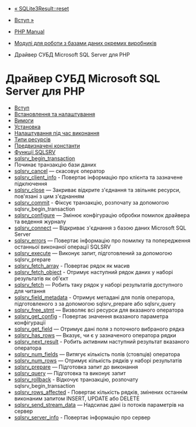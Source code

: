 - [« SQLite3Result::reset](sqlite3result.reset.md)
- [Вступ »](intro.sqlsrv.md)

- [PHP Manual](index.md)
- [Модулі для роботи з базами даних окремих
виробників](refs.database.vendors.md)
- Драйвер СУБД Microsoft SQL Server для PHP

# Драйвер СУБД Microsoft SQL Server для PHP

- [Вступ](intro.sqlsrv.md)
- [Встановлення та налаштування](sqlsrv.setup.md)
- [Вимоги](sqlsrv.requirements.md)
- [Установка](sqlsrv.installation.md)
- [Налаштування під час виконання](sqlsrv.configuration.md)
- [Типи ресурсів](sqlsrv.resources.md)
- [Предвизначені константи](sqlsrv.constants.md)
- [Функції SQLSRV](ref.sqlsrv.md)
- [sqlsrv_begin_transaction](function.sqlsrv-begin-transaction.md)
- Починає транзакцію бази даних
- [sqlsrv_cancel](function.sqlsrv-cancel.md) — скасовує оператор
- [sqlsrv_client_info](function.sqlsrv-client-info.md) -
Повертає інформацію про клієнта та зазначене підключення
- [sqlsrv_close](function.sqlsrv-close.md) — Закриває відкрите
з'єднання та звільняє ресурси, пов'язані з цим з'єднанням
- [sqlsrv_commit](function.sqlsrv-commit.md) - Фіксує
транзакцію, розпочату за допомогою sqlsrv_begin_transaction
- [sqlsrv_configure](function.sqlsrv-configure.md) — Змінює
конфігурацію обробки помилок драйвера та ведення журналу
- [sqlsrv_connect](function.sqlsrv-connect.md) — Відкриває
з'єднання з базою даних Microsoft SQL Server
- [sqlsrv_errors](function.sqlsrv-errors.md) — Повертає
інформацію про помилку та попередження останньої виконаної
операції SQLSRV
- [sqlsrv_execute](function.sqlsrv-execute.md) — Виконує
запит, підготовлений за допомогою sqlsrv_prepare
- [sqlsrv_fetch_array](function.sqlsrv-fetch-array.md) -
Повертає рядок як масив
- [sqlsrv_fetch_object](function.sqlsrv-fetch-object.md) -
Отримує наступний рядок даних у наборі результатів як об'єкт
- [sqlsrv_fetch](function.sqlsrv-fetch.md) — Робить таку
рядок у наборі результатів доступного для читання
- [sqlsrv_field_metadata](function.sqlsrv-field-metadata.md) -
Отримує метадані для полів оператора, підготовленого з
за допомогою sqlsrv_prepare або sqlsrv_query
- [sqlsrv_free_stmt](function.sqlsrv-free-stmt.md) — Визволяє
всі ресурси для вказаного оператора
- [sqlsrv_get_config](function.sqlsrv-get-config.md) -
Повертає значення вказаного параметра конфігурації
- [sqlsrv_get_field](function.sqlsrv-get-field.md) — Отримує
дані поля з поточного вибраного рядка
- [sqlsrv_has_rows](function.sqlsrv-has-rows.md) — Вказує,
чи є у зазначеного оператора рядки
- [sqlsrv_next_result](function.sqlsrv-next-result.md) - Робить
активним наступний результат вказаного оператора
- [sqlsrv_num_fields](function.sqlsrv-num-fields.md) — Витягує
кількість полів (стовпців) оператора
- [sqlsrv_num_rows](function.sqlsrv-num-rows.md) — Отримує
кількість рядків у наборі результатів
- [sqlsrv_prepare](function.sqlsrv-prepare.md) — Підготовка
запит до виконання
- [sqlsrv_query](function.sqlsrv-query.md) — Підготовка та
виконує запит
- [sqlsrv_rollback](function.sqlsrv-rollback.md) - Відкочує
транзакцію, розпочату sqlsrv_begin_transaction
- [sqlsrv_rows_affected](function.sqlsrv-rows-affected.md) -
Повертає кількість рядків, змінених останнім виконаним
запитом INSERT, UPDATE або DELETE
- [sqlsrv_send_stream_data](function.sqlsrv-send-stream-data.md)
— Надсилає дані із потоків параметрів на сервер
- [sqlsrv_server_info](function.sqlsrv-server-info.md) -
Повертає інформацію про сервер
